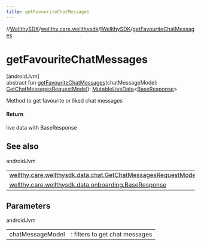 ```yaml
---
title: getFavouriteChatMessages
---
```

//[WellthySDK](../../../index.html)/[wellthy.care.wellthysdk](../index.html)/[IWellthySDK](index.html)/[getFavouriteChatMessages](get-favourite-chat-messages.html)



# getFavouriteChatMessages



[androidJvm]\
abstract fun [getFavouriteChatMessages](get-favourite-chat-messages.html)(chatMessageModel: [GetChatMessagesRequestModel](../../wellthy.care.wellthysdk.data.chat/-get-chat-messages-request-model/index.html)): [MutableLiveData](https://developer.android.com/reference/kotlin/androidx/lifecycle/MutableLiveData.html)&lt;[BaseResponse](../../wellthy.care.wellthysdk.data.onboarding/-base-response/index.html)&gt;



Method to get favourite or liked chat messages



#### Return



live data with BaseResponse



## See also


androidJvm

| | |
|---|---|
| [wellthy.care.wellthysdk.data.chat.GetChatMessagesRequestModel](../../wellthy.care.wellthysdk.data.chat/-get-chat-messages-request-model/index.html) |  |
| [wellthy.care.wellthysdk.data.onboarding.BaseResponse](../../wellthy.care.wellthysdk.data.onboarding/-base-response/index.html) |  |



## Parameters


androidJvm

| | |
|---|---|
| chatMessageModel | : filters to get chat messages |




